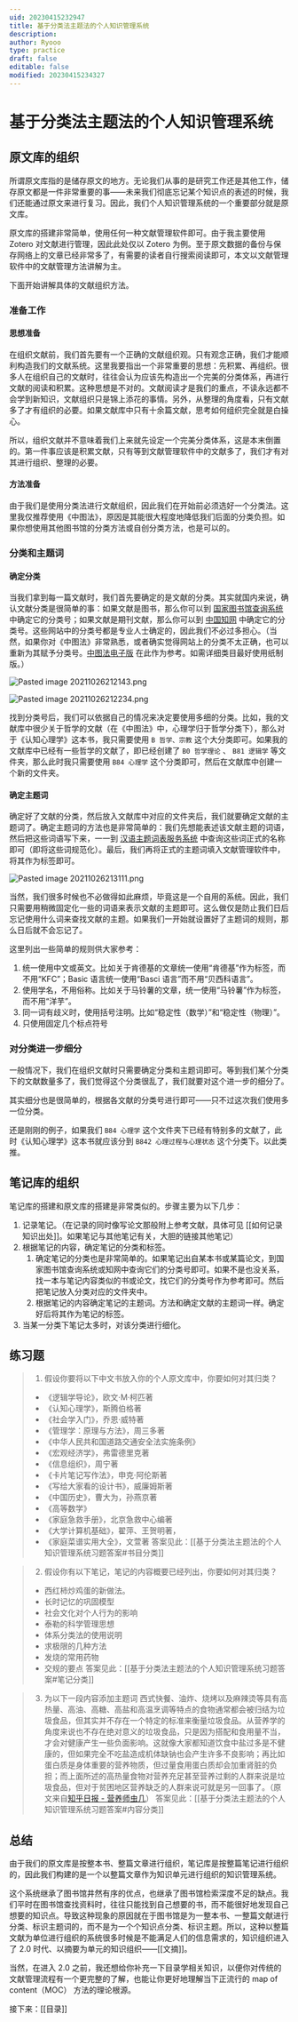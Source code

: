 ```yaml
---
uid: 20230415232947
title: 基于分类法主题法的个人知识管理系统
description: 
author: Ryooo 
type: practice
draft: false
editable: false
modified: 20230415234327
---
```


# 基于分类法主题法的个人知识管理系统

## 原文库的组织

所谓原文库指的是储存原文的地方。无论我们从事的是研究工作还是其他工作，储存原文都是一件非常重要的事——未来我们彻底忘记某个知识点的表述的时候，我们还能通过原文来进行复习。因此，我们个人知识管理系统的一个重要部分就是原文库。

原文库的搭建非常简单，使用任何一种文献管理软件即可。由于我主要使用 Zotero 对文献进行管理，因此此处仅以 Zotero 为例。至于原文数据的备份与保存网络上的文章已经非常多了，有需要的读者自行搜索阅读即可，本文以文献管理软件中的文献管理方法讲解为主。

下面开始讲解具体的文献组织方法。

### 准备工作

#### 思想准备

在组织文献前，我们首先要有一个正确的文献组织观。只有观念正确，我们才能顺利构造我们的文献系统。这里我要指出一个非常重要的思想：先积累、再组织。很多人在组织自己的文献时，往往会认为应该先构造出一个完美的分类体系，再进行文献的阅读和积累。这种思想是不对的。文献阅读才是我们的重点，不读永远都不会学到新知识，文献组织只是锦上添花的事情。另外，从整理的角度看，只有文献多了才有组织的必要。如果文献库中只有十余篇文献，思考如何组织完全就是白操心。

所以，组织文献并不意味着我们上来就先设定一个完美分类体系，这是本末倒置的。第一件事应该是积累文献，只有等到文献管理软件中的文献多了，我们才有对其进行组织、整理的必要。

#### 方法准备

由于我们是使用分类法进行文献组织，因此我们在开始前必须选好一个分类法。这里我仅推荐使用《中图法》，原因是其能很大程度地降低我们后面的分类负担。如果你想使用其他图书馆的分类方法或自创分类方法，也是可以的。

### 分类和主题词

#### 确定分类

当我们拿到每一篇文献时，我们首先要确定的是文献的分类。其实就国内来说，确认文献分类是很简单的事：如果文献是图书，那么你可以到 [国家图书馆查询系统](http://opac.nlc.cn/F/DK8P2KREE29SQ7M6URUEXNBCL8ADBN56CTAHCMEX2YLS5P51CL-36038?func=find-b-0) 中确定它的分类号；如果文献是期刊文献，那么你可以到 [中国知网](https://www.cnki.net/) 中确定它的分类号。这些网站中的分类号都是专业人士确定的，因此我们不必过多担心。（当然，如果你对《中图法》非常熟悉，或者确实觉得网站上的分类不太正确，也可以重新为其赋予分类号。[中图法电子版](http://clc5.nlc.cn/login.aspx) 在此作为参考。如需详细类目最好使用纸制版。）

![Pasted image 20211026212143.png](https://s1.vika.cn/space/2023/04/15/1ece5630b187408b9c72e73938d69ca7)

![Pasted image 20211026212234.png](https://s1.vika.cn/space/2023/04/15/c0a2325ccb08446a95cb7989feb140cd)

找到分类号后，我们可以依据自己的情况来决定要使用多细的分类。比如，我的文献库中很少关于哲学的文献（在《中图法》中，心理学归于哲学分类下），那么对于《认知心理学》这本书，我只需要使用 `B 哲学、宗教` 这个大分类即可。如果我的文献库中已经有一些哲学的文献了，即已经创建了 `B0 哲学理论` 、 `B81 逻辑学` 等文件夹，那么此时我只需要使用 `B84 心理学` 这个分类即可，然后在文献库中创建一个新的文件夹。

#### 确定主题词

确定好了文献的分类，然后放入文献库中对应的文件夹后，我们就要确定文献的主题词了。确定主题词的方法也是非常简单的：我们先想能表述该文献主题的词语，然后把这些词语写下来，一一到 [汉语主题词表服务系统](https://ct.istic.ac.cn/site/organize/word) 中查询这些词正式的名称即可（即将这些词规范化）。最后，我们再将正式的主题词填入文献管理软件中，将其作为标签即可。

![Pasted image 20211026213111.png](https://s1.vika.cn/space/2023/04/15/d3a2fa0232fa4d31b6ddd53e98d21050)

当然，我们很多时候也不必做得如此麻烦，毕竟这是一个自用的系统。因此，我们只需要用稍微固定化一些的词语来表示文献的主题即可。这么做仅是防止我们日后忘记使用什么词来查找文献的主题。如果我们一开始就设置好了主题词的规则，那么日后就不会忘记了。

这里列出一些简单的规则供大家参考：

1. 统一使用中文或英文。比如关于肯德基的文章统一使用“肯德基”作为标签，而不用“KFC”；Basic 语言统一使用“Basci 语言”而不用“贝西科语言”。
2. 使用学名，不用俗称。比如关于马铃薯的文章，统一使用“马铃薯”作为标签，而不用“洋芋”。
3. 同一词有歧义时，使用括号注明。比如“稳定性（数学）”和“稳定性（物理）”。
4. 只使用固定几个标点符号

### 对分类进一步细分

一般情况下，我们在组织文献时只需要确定分类和主题词即可。等到我们某个分类下的文献数量多了，我们觉得这个分类很乱了，我们就要对这个进一步的细分了。

其实细分也是很简单的，根据各文献的分类号进行即可——只不过这次我们使用多一位分类。

还是刚刚的例子，如果我们 `B84 心理学` 这个文件夹下已经有特别多的文献了，此时《认知心理学》这本书就应该分到 `B842 心理过程与心理状态` 这个分类下。以此类推。

## 笔记库的组织

笔记库的搭建和原文库的搭建是非常类似的。步骤主要为以下几步：

1. 记录笔记。（在记录的同时像写论文那般附上参考文献，具体可见 [[如何记录知识出处]]。如果笔记与其他笔记有关，大胆的链接其他笔记）
2. 根据笔记的内容，确定笔记的分类和标签。
	1. 确定笔记的分类也是非常简单的。如果笔记出自某本书或某篇论文，到国家图书馆查询系统或知网中查询它们的分类号即可。如果不是也没关系，找一本与笔记内容类似的书或论文，找它们的分类号作为参考即可。然后把笔记放入分类对应的文件夹中。
	2. 根据笔记的内容确定笔记的主题词。方法和确定文献的主题词一样。确定好后将其作为笔记的标签。
3. 当某一分类下笔记太多时，对该分类进行细化。

## 练习题


> 1. 假设你要将以下中文书放入你的个人原文库中，你要如何对其归类？
> - 《逻辑学导论》，欧文·M·柯匹著
> - 《认知心理学》，斯腾伯格著
> - 《社会学入门》，乔恩·威特著
> - 《管理学：原理与方法》，周三多著
> - 《中华人民共和国道路交通安全法实施条例》
> - 《宏观经济学》，弗雷德里克著
> - 《信息组织》，周宁著
> - 《卡片笔记写作法》，申克·阿伦斯著
> - 《写给大家看的设计书》，威廉姆斯著
> - 《中国历史》，曹大为，孙燕京著
> - 《高等数学》
> - 《家庭急救手册》，北京急救中心编著
> - 《大学计算机基础》，翟萍、王贺明著，
> - 《家庭菜谱实用大全》，文萱著
> 答案见此：[[基于分类法主题法的个人知识管理系统习题答案#书目分类]]

> 2. 假设你有以下笔记，笔记的内容概要已经列出，你要如何对其归类？
> - 西红柿炒鸡蛋的新做法。
> - 长时记忆的巩固模型
> - 社会文化对个人行为的影响
> - 泰勒的科学管理思想
> - 体系分类法的使用说明
> - 求极限的几种方法
> - 发烧的常用药物
> - 交规的要点
> 答案见此：[[基于分类法主题法的个人知识管理系统习题答案#笔记分类]]

> 3. 为以下一段内容添加主题词
> 西式快餐、油炸、烧烤以及麻辣烫等具有高热量、高油、高糖、高盐和高温烹调等特点的食物通常都会被归结为垃圾食品，但其实并不存在一个特定的标准来衡量垃圾食品。从营养学的角度来说也不存在绝对意义的垃圾食品，只是因为搭配和食用量不当，才会对健康产生一些负面影响。这就像大家都知道饮食中盐过多是不健康的，但如果完全不吃盐造成机体缺钠也会产生许多不良影响；再比如蛋白质是身体重要的营养物质，但过量食用蛋白质却会加重肾脏的负担；而上面所述的高热量食物对营养充足甚至营养过剩的人群来说是垃圾食品，但对于贫困地区营养缺乏的人群来说可就是另一回事了。（原文来自[知乎日报 - 营养师虫几](https://daily.zhihu.com/story/9741722)）
> 答案见此：[[基于分类法主题法的个人知识管理系统习题答案#内容分类]]


## 总结

由于我们的原文库是按整本书、整篇文章进行组织，笔记库是按整篇笔记进行组织的，因此我们构建的是一个以整篇文章作为知识单元进行组织的知识管理系统。

这个系统继承了图书馆井然有序的优点，也继承了图书馆检索深度不足的缺点。我们平时在图书馆查找资料时，往往只能找到自己想要的书，而不能很好地发现自己想要的知识点。导致这种现象的原因就在于图书馆是为一整本书、一整篇文献进行分类、标识主题词的，而不是为一个个知识点分类、标识主题。所以，这种以整篇文献为单位进行组织的系统很多时候是不能满足人们的信息需求的，知识组织进入了 2.0 时代、以摘要为单元的知识组织——[[文摘]]。

当然，在进入 2.0 之前，我还想给你补充一下目录学相关知识，以便你对传统的文献管理流程有一个更完整的了解，也能让你更好地理解当下正流行的 map of content（MOC） 方法的理论根源。

接下来：[[目录]]